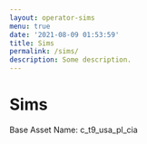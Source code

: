 ```yaml
---
layout: operator-sims
menu: true
date: '2021-08-09 01:53:59'
title: Sims
permalink: /sims/
description: Some description.
---
```


# Sims

Base Asset Name: c_t9_usa_pl_cia